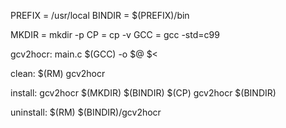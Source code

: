 PREFIX = /usr/local
BINDIR = $(PREFIX)/bin

MKDIR = mkdir -p
CP = cp -v
GCC = gcc -std=c99

gcv2hocr: main.c
	$(GCC) -o $@ $<

clean:
	$(RM) gcv2hocr

install: gcv2hocr
	$(MKDIR) $(BINDIR)
	$(CP) gcv2hocr $(BINDIR)

uninstall:
	$(RM) $(BINDIR)/gcv2hocr
